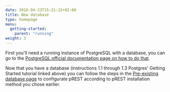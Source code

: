 ```yaml
---
date: 2016-04-23T15:21:22+02:00
title: New database
type: homepage
menu:
  getting-started:
    parent: "running"
weight: 3
---
```


First you'll need a running instance of PostgreSQL with a database, you can go to the [PostgreSQL official documentation page on how to do that](https://www.postgresql.org/docs/10/static/tutorial-start.html).

Now that you have a database (instructions 1.1 through 1.3 Postgres' Getting Started tutorial linked above) you can follow the steps in the [Pre-existing database page](/getting-started/already-have-db/) to configurate pREST according to pREST installation method you chose earlier.
